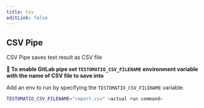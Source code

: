 ```yaml
---
title: Csv
editLink: false
---
```


## CSV Pipe

CSV Pipe saves test result as CSV file

**🔌 To enable GitLab pipe set `TESTOMATIO_CSV_FILENAME` environment variable with the name of CSV file to save into**

Add an env to run by specifying the `TESTOMATIO_CSV_FILENAME` variable.

```bash
TESTOMATIO_CSV_FILENAME="report.csv" <actual run command>
```
